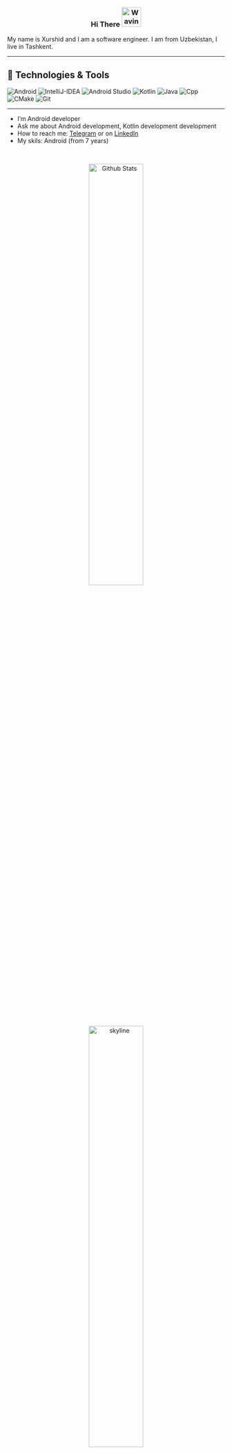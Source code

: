 <h3 align="center">
    Hi There
    <img src="https://raw.githubusercontent.com/nixin72/nixin72/master/wave.gif" 
         alt="Waving hand animated gif"
         height="45"
         width="45" />
</h3>

My name is Xurshid and I am a software engineer. I am from Uzbekistan, I live in Tashkent.

<hr>

## 🔧 Technologies & Tools
![Android](https://img.shields.io/badge/OS-Android-informational?style=flat&logo=android&logoColor=white&color=2bbc8a)
![IntelliJ-IDEA](https://img.shields.io/badge/Editor-IntelliJ_IDEA-informational?style=flat&logo=intellij-idea&logoColor=white&color=2bbc8a)
![Android Studio](https://img.shields.io/badge/Editor-Android%20Studio-green?style=flat&logo=android-studio&logoColor=white&color=2bbc8a)
![Kotlin](https://img.shields.io/badge/Code-Kotlin-informational?style=flat&logo=Kotlin&logoColor=white&color=2bbc8a)
![Java](https://img.shields.io/badge/Code-Java-informational?style=flat&logo=Java&logoColor=white&color=2bbc8a)
![Cpp](https://img.shields.io/badge/Code-C++-informational?style=flat&logo=C&logoColor=white&color=2bbc8a)
![CMake](https://img.shields.io/badge/Code-CMake-informational?style=flat&logo=cmake&logoColor=white&color=2bbc8a)
![Git](https://img.shields.io/badge/Tools-Git-informational?style=flat&logo=git&logoColor=white&color=2bbc8a)

<hr>

- I’m Android developer
- Ask me about Android development, Kotlin development development
- How to reach me: [Telegram](https://t.me/xurshidt90) or on [LinkedIn](https://www.linkedin.com/in/xurshid-tursunov-103333131/)
- My skils: Android (from 7 years)


</br>
<p align="center">
  <img alt="Github Stats" src="https://github-readme-stats.vercel.app/api?username=xurshidt90&show_icons=true&theme=calm" width="50%"/>
</p>

</br>
<p align="center">
   <img alt="skyline" src="https://skyline.github.com/xurshidt90/2021" width="50%"/>
</p>




<!---
xurshidt90/xurshidt90 is a ✨ special ✨ repository because its `README.md` (this file) appears on your GitHub profile.
You can click the Preview link to take a look at your changes.
- 👀 I’m interested in ...
- 🌱 I’m currently learning ...
- 💞️ I’m looking to collaborate on ...
- 📫 How to reach me ...
--->
